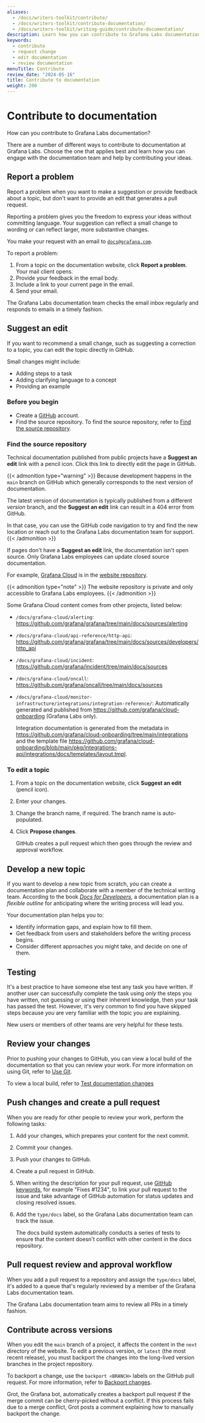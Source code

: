 ```yaml
---
aliases:
  - /docs/writers-toolkit/contribute/
  - /docs/writers-toolkit/contribute-documentation/
  - /docs/writers-toolkit/writing-guide/contribute-documentation/
description: Learn how you can contribute to Grafana Labs documentation.
keywords:
  - contribute
  - request change
  - edit documentation
  - review documentation
menuTitle: Contribute
review_date: "2024-05-16"
title: Contribute to documentation
weight: 200
---
```


# Contribute to documentation

How can you contribute to Grafana Labs documentation?

There are a number of different ways to contribute to documentation at Grafana Labs.
Choose the one that applies best and learn how you can engage with the documentation team and help by contributing your ideas.

## Report a problem

Report a problem when you want to make a suggestion or provide feedback about a topic, but don't want to provide an edit that generates a pull request.

Reporting a problem gives you the freedom to express your ideas without committing language.
Your suggestion can reflect a small change to wording or can reflect larger, more substantive changes.

You make your request with an email to [`docs@grafana.com`](mailto:docs@grafana.com).

To report a problem:

1. From a topic on the documentation website, click **Report a problem**.
   Your mail client opens.
1. Provide your feedback in the email body.
1. Include a link to your current page in the email.
1. Send your email.

The Grafana Labs documentation team checks the email inbox regularly and responds to emails in a timely fashion.

## Suggest an edit

If you want to recommend a small change, such as suggesting a correction to a topic, you can edit the topic directly in GitHub.

Small changes might include:

- Adding steps to a task
- Adding clarifying language to a concept
- Providing an example

### Before you begin

- Create a [GitHub](https://www.github.com) account.
- Find the source repository.
  To find the source repository, refer to [Find the source repository](#find-the-source-repository).

### Find the source repository

Technical documentation published from public projects have a **Suggest an edit** link with a pencil icon.
Click this link to directly edit the page in GitHub.

<!-- vale Grafana.Timeless = NO -->

{{< admonition type="warning" >}}
Because development happens in the `main` branch on GitHub which generally corresponds to the next version of documentation.

The latest version of documentation is typically published from a different _version_ branch, and the **Suggest an edit** link can result in a 404 error from GitHub.

In that case, you can use the GitHub code navigation to try and find the new location or reach out to the Grafana Labs documentation team for support.
{{< /admonition >}}

<!-- vale Grafana.Timeless = YES -->

If pages don't have a **Suggest an edit** link, the documentation isn't open source.
Only Grafana Labs employees can update closed source documentation.

For example, [Grafana Cloud](https://grafana.com/docs/grafana-cloud/) is in the [website repository](https://github.com/grafana/website).

{{< admonition type="note" >}}
The website repository is private and only accessible to Grafana Labs employees.
{{< /admonition >}}

Some Grafana Cloud content comes from other projects, listed below:

- `/docs/grafana-cloud/alerting`: https://github.com/grafana/grafana/tree/main/docs/sources/alerting
- `/docs/grafana-cloud/api-reference/http-api`: https://github.com/grafana/grafana/tree/main/docs/sources/developers/http_api
- `/docs/grafana-cloud/incident`: https://github.com/grafana/incident/tree/main/docs/sources
- `/docs/grafana-cloud/oncall`: https://github.com/grafana/oncall/tree/main/docs/sources
- `/docs/grafana-cloud/monitor-infrastructure/integrations/integration-reference/`:
  Automatically generated and published from https://github.com/grafana/cloud-onboarding (Grafana Labs only).

  Integration documentation is generated from the metadata in https://github.com/grafana/cloud-onboarding/tree/main/integrations and the template file https://github.com/grafana/cloud-onboarding/blob/main/pkg/integrations-api/integrations/docs/templates/layout.tmpl.

### To edit a topic

1. From a topic on the documentation website, click **Suggest an edit** (pencil icon).
1. Enter your changes.
1. Change the branch name, if required.
   The branch name is auto-populated.

1. Click **Propose changes**.

   GitHub creates a pull request which then goes through the review and approval workflow.

<!-- vale Grafana.Timeless = NO -->
<!-- vale Grafana.GoogleWill = NO -->

## Develop a new topic

If you want to develop a new topic from scratch, you can create a documentation plan and collaborate with a member of the technical writing team.
According to the book [_Docs for Developers_](https://docsfordevelopers.com/), a documentation plan is a _flexible outline_ for anticipating where the writing process will lead you.

<!-- vale Grafana.Timeless = YES -->
<!-- vale Grafana.GoogleWill = YES -->

Your documentation plan helps you to:

- Identify information gaps, and explain how to fill them.
- Get feedback from users and stakeholders before the writing process begins.
- Consider different approaches you might take, and decide on one of them.

## Testing

It's a best practice to have someone else test any task you have written.
If another user can successfully complete the task using _only_ the steps you have written, not guessing or using their inherent knowledge, then your task has passed the test.
However, it's very common to find you have skipped steps because _you_ are very familiar with the topic you are explaining.

New users or members of other teams are very helpful for these tests.

## Review your changes

Prior to pushing your changes to GitHub, you can view a local build of the documentation so that you can review your work.
For more information on using Git, refer to [Use Git](https://grafana.com/docs/writers-toolkit/write/tooling-and-workflows/#use-git).

To view a local build, refer to [Test documentation changes](https://grafana.com/docs/writers-toolkit/review/test-documentation-changes/)

## Push changes and create a pull request

When you are ready for other people to review your work, perform the following tasks:

1. Add your changes, which prepares your content for the next commit.
1. Commit your changes.
1. Push your changes to GitHub.
1. Create a pull request in GitHub.
1. When writing the description for your pull request, use [GitHub keywords](https://docs.github.com/en/get-started/writing-on-github/working-with-advanced-formatting/using-keywords-in-issues-and-pull-requests#linking-a-pull-request-to-an-issue), for example "Fixes #1234", to link your pull request to the issue and take advantage of GitHub automation for status updates and closing resolved issues.
1. Add the `type/docs` label, so the Grafana Labs documentation team can track the issue.

   The docs build system automatically conducts a series of tests to ensure that the content doesn't conflict with other content in the docs repository.

## Pull request review and approval workflow

When you add a pull request to a repository and assign the `type/docs` label, it's added to a queue that's regularly reviewed by a member of the Grafana Labs documentation team.

The Grafana Labs documentation team aims to review all PRs in a timely fashion.

## Contribute across versions

When you edit the `main` branch of a project, it affects the content in the `next` directory of the website.
To edit a previous version, or `latest` (the most recent release), you must backport the changes into the long-lived version branches in the project repository.

To backport a change, use the `backport <BRANCH>` labels on the GitHub pull request.
For more information, refer to [Backport changes](https://grafana.com/docs/writers-toolkit/review/backport-changes/).

Grot, the Grafana bot, automatically creates a backport pull request if the merge commit can be cherry-picked without a conflict.
If this process fails due to a merge conflict, Grot posts a comment explaining how to manually backport the change.
